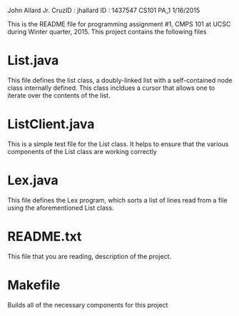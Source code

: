 John Allard Jr.
CruzID : jhallard
ID : 1437547
CS101 PA_1
1/16/2015

This is the README file for programming assignment #1, CMPS 101 at UCSC during Winter quarter, 2015.
This project contains the following files

List.java
===================
This file defines the list class, a doubly-linked list with a self-contained node class internally defined. This class incldues a cursor that allows one to iterate over the contents of the list.

ListClient.java
====================
This is a simple test file for the List class. It helps to ensure that the various components of the List class are working correctly

Lex.java
====================
This file defines the Lex program, which sorts a list of lines read from a file using the aforementioned List class.

README.txt
====================
This file that you are reading, description of the project.

Makefile
====================
Builds all of the necessary components for this project
